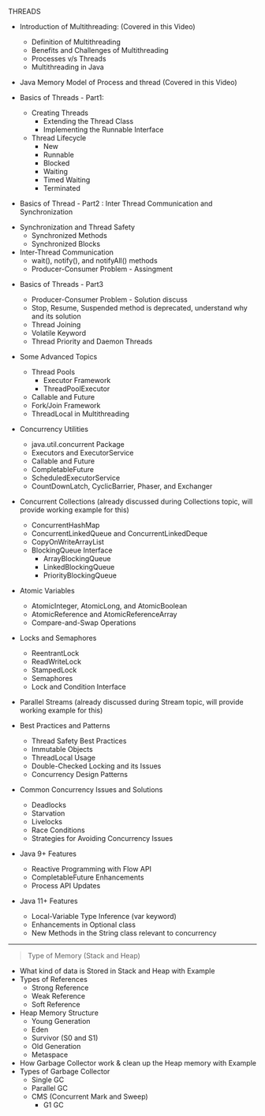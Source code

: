 THREADS
-  Introduction of Multithreading: (Covered in this Video)
    * Definition of Multithreading
    * Benefits and Challenges of Multithreading
    * Processes v/s Threads
    * Multithreading in Java

-  Java Memory Model of Process and thread (Covered in this Video)

-  Basics of Threads - Part1:
    * Creating Threads
        * Extending the Thread Class
        * Implementing the Runnable Interface
    * Thread Lifecycle
        * New
        * Runnable
        * Blocked
        * Waiting
        * Timed Waiting
        * Terminated

-  Basics of Thread - Part2 : Inter Thread Communication and Synchronization
* Synchronization and Thread Safety
  * Synchronized Methods
  * Synchronized Blocks
* Inter-Thread Communication
  * wait(), notify(), and notifyAll() methods
  * Producer-Consumer Problem - Assingment


- Basics of Threads - Part3
    * Producer-Consumer Problem - Solution discuss
    * Stop, Resume, Suspended method is deprecated, understand why and its solution
    * Thread Joining
    * Volatile Keyword
    * Thread Priority and Daemon Threads

-  Some Advanced Topics
    * Thread Pools
        * Executor Framework
        * ThreadPoolExecutor
    * Callable and Future
    * Fork/Join Framework
    * ThreadLocal in Multithreading

-  Concurrency Utilities
    * java.util.concurrent Package
    * Executors and ExecutorService
    * Callable and Future
    * CompletableFuture
    * ScheduledExecutorService
    * CountDownLatch, CyclicBarrier, Phaser, and Exchanger

-  Concurrent Collections (already discussed during Collections topic, will provide working example for this)
    * ConcurrentHashMap
    * ConcurrentLinkedQueue and ConcurrentLinkedDeque
    * CopyOnWriteArrayList
    * BlockingQueue Interface
        * ArrayBlockingQueue
        * LinkedBlockingQueue
        * PriorityBlockingQueue

-  Atomic Variables
    * AtomicInteger, AtomicLong, and AtomicBoolean
    * AtomicReference and AtomicReferenceArray
    * Compare-and-Swap Operations

-  Locks and Semaphores
    * ReentrantLock
    * ReadWriteLock
    * StampedLock
    * Semaphores
    * Lock and Condition Interface

-  Parallel Streams (already discussed during Stream topic, will provide working example for this)

-  Best Practices and Patterns
    * Thread Safety Best Practices
    * Immutable Objects
    * ThreadLocal Usage
    * Double-Checked Locking and its Issues
    * Concurrency Design Patterns

-  Common Concurrency Issues and Solutions
    * Deadlocks
    * Starvation
    * Livelocks
    * Race Conditions
    * Strategies for Avoiding Concurrency Issues

-  Java 9+ Features
    * Reactive Programming with Flow API
    * CompletableFuture Enhancements
    * Process API Updates

-  Java 11+ Features
    * Local-Variable Type Inference (var keyword)
    * Enhancements in Optional class
    * New Methods in the String class relevant to concurrency
___
>Type of Memory (Stack and Heap)
- What kind of data is Stored in Stack and Heap with Example
- Types of References
  - Strong Reference
  - Weak Reference
  - Soft Reference
- Heap Memory Structure
  - Young Generation
  - Eden
  - Survivor (S0 and S1)
  - Old Generation
  - Metaspace
- How Garbage Collector work & clean up the Heap memory with Example
- Types of Garbage Collector
  - Single GC
  - Parallel GC
  - CMS (Concurrent Mark and Sweep)
    - G1 GC
